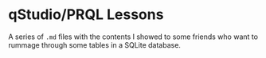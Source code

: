 # qStudio/PRQL Lessons

A series of `.md` files with the contents I showed to
some friends who want to rummage through some tables
in a SQLite database. 

